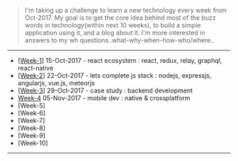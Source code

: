 
> I'm taking up a challenge to learn a new technology every week from Oct-2017. My goal is to get the core idea behind most of the buzz words in technology(within next 10 weeks), to build a simple application using it, and a blog about it. I'm more interested in answers to my wh questions..what-why-when-how-who/where..

*********************
* [[Week-1](https://github.com/gopala-kr/weekend-with-github/tree/master/Projects-Blogs/01-react-ecosystem)] 15-Oct-2017 - react ecosystem : react, redux, relay, graphql, react-native
* [[Week-2](https://github.com/gopala-kr/weekend-with-github/tree/master/Projects-Blogs/02-lets-complete-js-stack)] 22-Oct-2017 - lets complete js stack : nodejs, expressjs, angularjs, vue.js, meteorjs
* [[Week-3](https://github.com/gopala-kr/weekend-with-github/tree/master/Projects-Blogs/03-backend-development)] 29-Oct-2017 - case study : backend development
* [Week-4](https://github.com/gopala-kr/weekend-with-github/blob/master/Projects-Blogs/04-mobile-dev) 05-Nov-2017 - mobile dev : native & crossplatform
* [Week-5]
* [Week-6]
* [Week-7]
* [Week-8]
* [Week-9]
* [Week-10]
*********************
